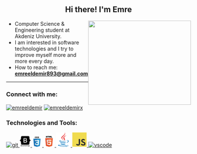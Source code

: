 <h2 align="center">Hi there! I'm Emre</h2>

<img align="right" src="https://media.giphy.com/media/qgQUggAC3Pfv687qPC/giphy.gif" width="280" height="230"/>

- Computer Science & Engineering student at Akdeniz University.
- I am interested in software technologies and I try to improve myself more and more every day.
- How to reach me: **emreeldemir893@gmail.com**

---

<h3 align="left">Connect with me: </h3>
  <a href="https://linkedin.com/in/emreeldemir" target="blank" rel=”noopener”><img align="center" src="https://velanovascular.com/wp-content/uploads/2020/06/LinkedIn.png" alt="emreeldemir" height="30" width="30" /></a>
  <a href="https://instagram.com/emreeldemirx" target="blank" rel=”noopener”><img align="center" src="https://upload.wikimedia.org/wikipedia/commons/thumb/e/e7/Instagram_logo_2016.svg/1200px-Instagram_logo_2016.svg.png" alt="emreeldemirx" height="30" width="30" /></a>

<h3 align="left">Technologies and Tools:</h3>
  <a href="https://git-scm.com/" target="_blank" rel=”noopener”> <img src="https://www.vectorlogo.zone/logos/git-scm/git-scm-icon.svg" alt="git" width="30" height="30"/> </a>
  <a href="https://getbootstrap.com" target="_blank" rel=”noopener”> <img src="https://raw.githubusercontent.com/devicons/devicon/master/icons/bootstrap/bootstrap-plain-wordmark.svg" alt="bootstrap" width="30" height="30"/> </a>
  <a href="https://www.w3schools.com/css/" target="_blank" rel=”noopener”> <img src="https://raw.githubusercontent.com/devicons/devicon/master/icons/css3/css3-original-wordmark.svg" alt="css3" width="28" height="28"/> </a> 
  <a href="https://www.w3.org/html/" target="_blank" rel=”noopener”> <img src="https://raw.githubusercontent.com/devicons/devicon/master/icons/html5/html5-original-wordmark.svg" alt="html5" width="30" height="30"/> </a> 
  <a href="https://www.java.com" target="_blank" rel="noreferrer"> <img src="https://raw.githubusercontent.com/devicons/devicon/master/icons/java/java-original.svg" alt="java" width="40" height="40"/> </a>
  <a href="https://developer.mozilla.org/en-US/docs/Web/JavaScript" target="_blank" rel="noreferrer"> <img src="https://raw.githubusercontent.com/devicons/devicon/master/icons/javascript/javascript-original.svg" alt="javascript" width="40" height="40"/> </a>
  <a href="https://code.visualstudio.com/" target="_blank" rel=”noopener”> <img src="https://upload.wikimedia.org/wikipedia/commons/thumb/9/9a/Visual_Studio_Code_1.35_icon.svg/1024px-Visual_Studio_Code_1.35_icon.svg.png" alt="vscode" width="30" height="30"/> </a>


